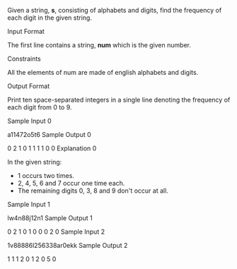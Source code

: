 Given a string, __s__, consisting of alphabets and digits, find the frequency of each digit in the given string.

Input Format

The first line contains a string, __num__ which is the given number.

Constraints


All the elements of num are made of english alphabets and digits.

Output Format

Print ten space-separated integers in a single line denoting the frequency of each digit from 0 to 9.

Sample Input 0

a11472o5t6
Sample Output 0

0 2 1 0 1 1 1 1 0 0 
Explanation 0

In the given string:

- 1 occurs two times.
- 2, 4, 5, 6 and 7 occur one time each.
- The remaining digits 0, 3, 8 and 9 don't occur at all.

Sample Input 1

lw4n88j12n1
Sample Output 1

0 2 1 0 1 0 0 0 2 0 
Sample Input 2

1v88886l256338ar0ekk
Sample Output 2

1 1 1 2 0 1 2 0 5 0 